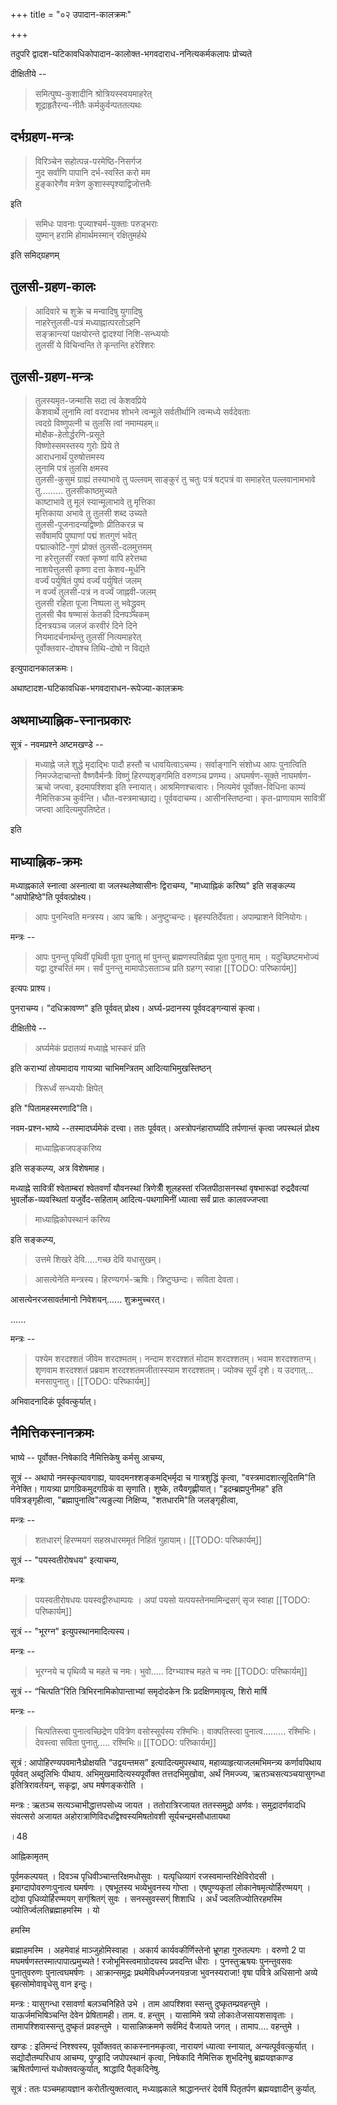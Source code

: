 +++
title = "०२ उपादान-कालक्रमः"

+++

तदुपरि द्वादश-घटिकावधिकोपादान-कालोक्त-भगवदाराध-ननित्यकर्मकलापः प्रोच्यते 

दीक्षितीये --

> समित्पुष्प-कुशादीनि श्रोत्रियस्स्वयमाहरेत्  
शूद्राहृतैरन्य-नीतैः कर्मकुर्वन्पततत्यथः 

## दर्भग्रहण-मन्त्रः 

> विरिञ्चेन सहोत्पन्न-परमेष्ठि-निसर्गज  
नुद सर्वाणि पापानि दर्भ-स्वस्ति करो मम  
हुङ्कारेणैव मत्रेण कुशास्स्पृश्याद्विजोत्तमैः 

इति 

> समिधः पावनाः पूज्याश्चर्म-युक्ताः परुड्भराः  
युष्मान् हरामि होमार्थमस्मान् रक्षितुमर्हथे 

इति समिद्ग्रहणम् 

## तुलसी-ग्रहण-कालः 

> आदिवारे च शुक्रे च मन्वादिषु युगादिषु  
नाहरेत्तुलसी-पत्रं मध्याह्नात्परतोऽहनि  
सङ्क्रान्त्यां पक्षयोरन्ते द्वादश्यां निशि-सन्ध्ययोः  
तुलसीं ये विचिन्वन्ति ते कृन्तन्ति हरेश्शिरः

## तुलसी-ग्रहण-मन्त्रः 

> तुलस्यमृत-जन्मासि सदा त्वं केशवप्रिये  
केशवार्थे लुनामि त्वां वरदाभव शोभने 
त्वन्मूले सर्वतीर्थानि त्वन्मध्ये सर्वदेवताः  
त्वदग्रे विष्णुपत्नी च तुलसि त्वां नमाम्यहम्॥  
मोक्षैक-हेतोर्द्धरणि-प्रसूते  
विष्णोस्समस्तस्य गुरोः प्रिये ते  
आराधनार्थं पुरुषोत्तमस्य  
लुनामि पत्रं तुलसि क्षमस्व  
तुलसी-कुसुमं ग्राह्यं तस्याभावे तु पल्लवम् 
साङ्कुरं तु चतुः पत्रं षट्पत्रं वा समाहरेत् 
पल्लवानामभावे तु......... तुलसीकाष्ठमुच्यते  
काष्टाभावे तु मूलं स्यान्मूलाभावे तु मृत्तिका  
मृत्तिकाया अभावे तु तुलसी शब्द उच्यते  
तुलसी-पूजनादन्यद्विष्णोः प्रीतिकरन्न च  
सर्वेषामपि पुष्पाणां पद्मं शतगुणं भवेत्  
पद्मात्कोटि-गुणं प्रोक्तं तुलसी-दलमुत्तमम्  
ना हरेत्तुलसीं रक्तां कृष्णां वापि हरेत्तथा  
नाशयेत्तुलसी कृष्णा दत्ता केशव-मूर्धनि  
वर्ज्यं पर्युषितं पुष्पं वर्ज्यं पर्युषितं जलम्  
न वर्ज्यं तुलसी-पत्रं न वर्ज्यं जाह्नवी-जलम्  
तुलसी रहिता पूजा निष्पला तु भवेद्ध्रुवम्  
तुलसी चैव षण्मासं केतकी दिनपञ्चकम्  
दिनत्रयञ्च जलजं करवीरं दिने दिने  
नियमादर्चनार्थन्तु तुलसीं नित्यमाहरेत्  
पूर्वोक्तवार-दोषश्च तिथि-दोषो न विद्यते 

इत्युपादानकालक्रमः। 

अथाष्टादश-घटिकावधिक-भगवदाराधन-रूपेज्या-कालक्रमः 

## अथमाध्याह्निक-स्नानप्रकारः 

सूत्रं - नवमप्रश्ने अष्टमखण्डे --

> मध्याह्ने जले शुद्धे मृदाद्भिः पादौ हस्तौ च धावयित्वाऽचम्य। सर्वाङ्गानि संशोध्य आपः पुनात्विति निमज्जेदाचान्तो वैष्णवैर्मन्त्रैः विष्णुं हिरण्यशृङ्गमिति वरुणञ्च प्रणम्य। अघमर्षण-सूक्ते नाघमर्षण-ऋचो जप्त्वा, इदमापश्शिवा इति स्नायात्। आश्रमिणश्चत्वारः। नित्यमेवं पूर्वोक्त-विधिना काम्यं नैमित्तिकञ्च कुर्वन्ति। धौत-वस्त्रमाच्छाद्य। पूर्ववदाचम्य। आसीनस्तिष्ठन्वा। कृत-प्राणायाम सावित्रीं जप्त्वा आदित्यमुपतिष्टेत। 

इति 

## माध्याह्निक-क्रमः 

मध्याह्नकाले स्नात्वा अस्नात्वा वा जलस्थलेष्वासीनः द्विराचम्य, "माध्याह्निकं करिष्य" इति सङ्कल्प्य "आपोहिष्ठे"ति पूर्ववत्प्रोक्ष्य। 

> आपः पुनन्त्विति मन्त्रस्य। आप ऋषिः। अनुष्टुप्चन्दः। बृहस्पतिर्देवता। अपाम्प्राशने विनियोगः।

मन्त्रः --

> आपः पुनन्तु पृथिवीं पृथिवी पूता पुनातु मां पुनन्तु ब्रह्मणस्पतिर्ब्रह्म पूता पुनातु माम् । यदुच्छिष्टमभोज्यं यद्वा दुश्चरितं मम। सर्वं पुनन्तु मामापोऽसताञ्च प्रति ग्रहग्ग् स्वाहा 
[[TODO: परिष्कार्यम्]]

इत्यपः प्राश्य।

पुनराचम्य। "दधिक्रावण्ण" इति पूर्ववत् प्रोक्ष्य। अर्घ्य-प्रदानस्य पूर्ववदङ्गन्यासं कृत्वा। 

दीक्षितीये --

> अर्घ्यमेकं प्रदातव्यं मध्याह्ने भास्करं प्रति

इति कराभ्यां तोयमादाय गायत्र्या चाभिमन्त्रितम् आदित्याभिमुखस्तिष्ठन् 

> त्रिरूर्ध्वं सन्ध्ययोः क्षिपेत् 

इति "पितामहस्मरणादि"ति। 

नवम-प्रश्न-भाष्ये --तस्मादर्घ्यमेकं दत्त्वा। ततः पूर्ववत्। अस्त्रोपनंहारार्घ्यादि तर्पणान्तं कृत्वा जपस्थलं प्रोक्ष्य 

> माध्याह्निकजपङ्करिष्य 

इति सङ्कल्प्य, अत्र विशेषमाह। 

मध्याह्ने सावित्रीं श्वेताम्बरां श्वेतवर्णां यौवनस्थां त्रिणेत्रीँ शूलहस्तां रजितपीठासनस्थां वृषभारूढां रुद्रदैवत्यां भुवर्लोक-व्यवस्थितां यजुर्वेद-सहिताम् आदित्य-पथगामिनीं ध्यात्वा सर्वं प्रातः कालवज्जप्त्वा 

> माध्याह्निकोपस्थानं करिष्य 

इति सङ्कल्प्य, 

> उत्तमे शिखरे देवि.....गच्छ देवि यधासुखम्। 

> आसत्येनेति मन्त्रस्य। हिरण्यगर्भ-ऋषिः। त्रिष्टुप्छन्दः। सविता देवता। 

आसत्येनरजसावर्तमानो निवेशयन्...... शुक्रमुच्चरत्। 

...... 

मन्त्रः --

> पश्येम शरदश्शतं जीवेम शरदश्मतम्। नन्दाम शरदश्शतं मोदाम शरदश्शतम्। भवाम शरदश्शतग्म्। शृणवाम शरदश्शतं प्रब्रवाम शरदश्शतमजीतास्स्याम शरदश्शतम्। ज्योक्च सूर्यं दृशे। य उदगात्... मनसापुनातु। 
[[TODO: परिष्कार्यम्]]

अभिवादनादिकं पूर्ववत्कुर्यात्।

## नैमित्तिकस्नानक्रमः 

भाष्ये -- पूर्वोक्त-निषेकादि नैमित्तिकेषु कर्मसु आचम्य, 

सूत्रं -- अथापो नमस्कृत्यावगाह्य, यावदमनश्शङ्कमद्भिर्मृदा च गात्रशुद्धिं कृत्वा, "वस्त्रमादशात्सूदितमि"ति नेनेक्ति। गायत्र्या प्रागग्रिकमुदगग्रिकं वा सृणाति। शुष्के, तयैवगृह्णीयात्। "इदम्ब्रह्मपुनीमह" इति पवित्रङ्गृहीत्वा, "ब्रह्मापुनात्वि"त्यङुल्या निक्षिप्य, "शतधारमि"ति जलङ्गृहीत्वा, 

मन्त्रः -- 

> शतधारग्ं हिरण्मयगं सहस्रधारममृतं निहितं गुहायाम्। 
[[TODO: परिष्कार्यम्]]

सूत्रं -- "पयस्वतीरोषधय" इत्याचम्य, 

मन्त्रः

> पयस्वतीरोषधयः पयस्वद्वीरुधाम्पयः । अपां पयसो यत्पयस्तेनमामिन्द्रसग्ं सृज स्वाहा 
[[TODO: परिष्कार्यम्]]

सूत्रं -- "भूरग्न" इत्युपस्थानमादित्यस्य। 

मन्त्रः -- 

> भूरग्नये च पृथिव्यै च महते च नमः। भुवो..... दिग्भ्याश्च महते च नमः 
[[TODO: परिष्कार्यम्]]

सूत्रं -- “चित्पति”रिति त्रिभिरनामिकोपान्ताभ्यां समृदोदकेन त्रिः प्रदक्षिणमावृत्य, शिरो मार्षि 

मन्त्रः -- 

> चित्पतिस्त्वा पुनात्वच्छिद्रेण पवित्रेण वसोस्सूर्यस्य रश्मिभिः। वाक्पतिस्त्वा पुनात्व......... रश्मिभिः। देवस्त्वा सविता पुनातु..... रश्मिभिः॥
[[TODO: परिष्कार्यम्]] 

सूत्रं : आपोहिरण्यपवमानैःप्रोक्षयति “उद्वयन्तमस” इत्यादित्यमुपस्थाय, महाव्याहृत्याजलमभिमन्त्र्य कर्णावपिथाय पूर्ववत् अब्दुलिभिः पीथाय. अभिमुखमादित्यस्यपूर्वोक्त तत्तदभिमुखोवा, अर्थं निमज्ज्य, ऋतञ्चसत्यञ्चयासुगन्धा इतित्रिरावर्तयन्, सकृद्वा, अघ मर्षणङ्करोति । 

मन्त्रः : ऋतञ्च सत्यञ्चाभीद्धात्तपसोध्य जायत । ततोरात्रिरजायत ततस्समुद्रो अर्णवः। समुद्रादर्णवादधि संवत्सरो अजायत अहोरात्राणिविदधद्विश्वस्यमिषतोवशी सूर्यचन्द्रमसौधातायथा 

।48 

आह्निकामृतम् 

पूर्वमकल्पयत् । दिवञ्च पृधिवीञ्चान्तरिक्षमधोसुवः । यत्पृधिव्यागं रजस्वमान्तरिक्षेविरोदसी । इमाग्दापोवरुणःपुनात्व घमर्षणः । एषभूतस्य भव्येभुवनस्य गोप्ता । एषपुण्यकृतां लोकानेषमृत्योर्हिरण्मयग् । द्योवा पृधिव्योर्हिरण्मयग् सग्ंश्रितग्ं सुवः । सनस्सुवस्सग्ं शिशाधि । अर्धं ज्वलतिज्योतिरहमस्मि ज्योतिर्ज्वलतिब्रह्माहमस्मि । यो 

हमस्मि 

ब्रह्माहमस्मि । अहमेवाहं माञ्जुहोमिस्वाहा । अकार्य कार्यवकीर्णिस्तेनो भ्रूणहा गुरुतल्पगः । वरुणो 2 पा मघमर्षणस्तस्मात्पापात्प्रमुच्यते ! रजोभूमिस्त्वमाग्रोदयस्व प्रवदन्ति धीराः । पुनस्तुऋषयः पुनन्तुवसवः पुनातुवरुणः पुनात्वघमर्षणः । आक्रान्समुद्रः प्रथमेविधर्मज्जनयन्रजा भुवनस्यराजा! वृषा पवित्रे अधिसानो अव्ये बृहत्सोमोवावृधेसु वान इन्दुः। 

मन्त्रः : यासुगन्धा रसावर्णा बलञ्चनिहिते उभे । ताम आपश्शिवा स्सन्तु दुष्कृतम्प्रवहन्तुमे । याऊर्जमभिषिञ्चन्ति देवेन प्रेषितामही। ताम. व. हन्तुम् । यासामिमे त्रयो लोकाःतेजसायशसावृताः । तामापश्शिवास्सन्तु दुष्कृतं प्रवहन्तुमे । यासान्निष्क्रमणे सर्वमिदं वैजायते जगत् । तामाप.... वहन्तुमे । 

खण्डः : इतिमन्दं निश्श्वस्य, पूर्वोक्तवत् काकस्नानमकृत्वा, नारायणं ध्यात्वा स्नायात्, अन्यत्पूर्ववत्कुर्यात् । सद्योदौतम्परिधाय आचम्य, पुण्ड्रादि जपोपस्थानं कृत्वा, निषेकादि नैमित्तिक शुभदिनेषु ब्रह्मयज्ञकाण्ड ऋषितर्पणान्तं यधोक्तवत्कुर्यात्, श्राद्धादि पैतृकदिनेषु. 

सूत्रं : ततः पञ्चमहायज्ञान करोतीत्युक्तत्वात्, मध्याह्नकाले श्राद्धानन्तरं देवर्षि पितृतर्पण ब्रह्मयज्ञादीन् कुर्यात्. 
